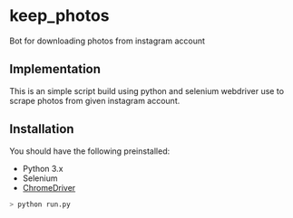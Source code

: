 # keep_photos
Bot for downloading photos from instagram account

## Implementation
This is an simple script build using python and selenium webdriver use to scrape photos from given instagram account.

## Installation
You should have the following preinstalled:
* Python 3.x
* Selenium
* [ChromeDriver](http://chromedriver.chromium.org/downloads) 

```bash
> python run.py
```

